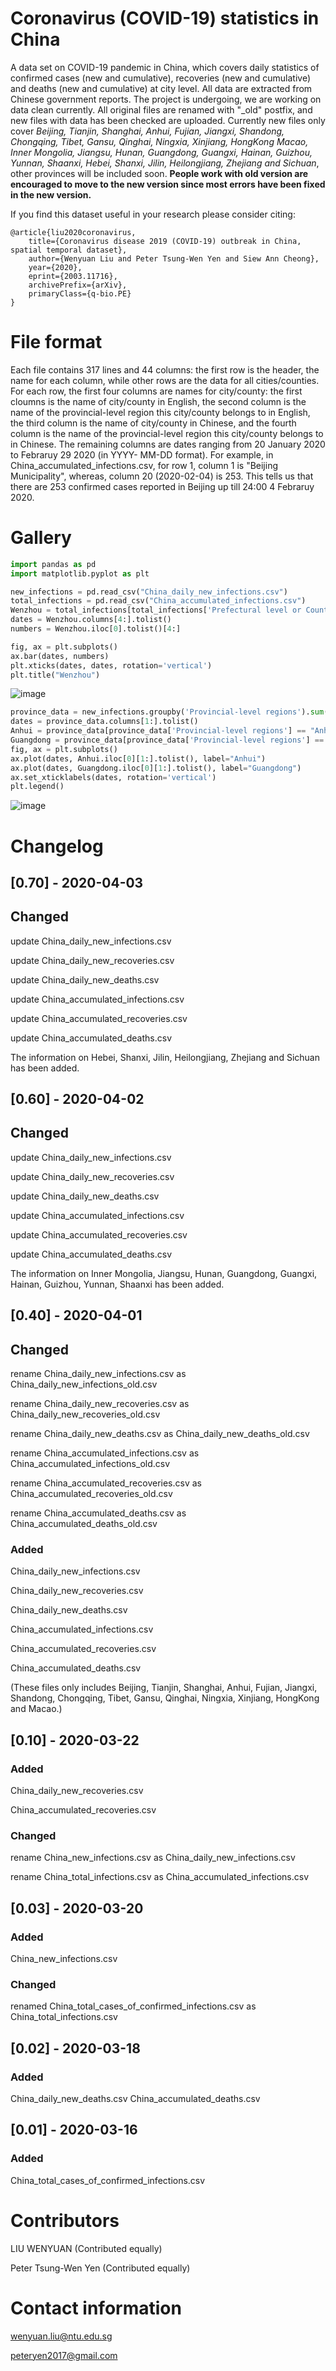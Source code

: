 # Coronavirus (COVID-19) statistics in China

A data set on COVID-19 pandemic in China, which covers daily statistics of confirmed cases (new and cumulative), recoveries (new and cumulative) and deaths (new and cumulative) at city level.
All data are extracted from Chinese government reports.
The project is undergoing, we are working on data clean currently.
All original files are renamed with "_old" postfix, and new files with data has been checked are uploaded. Currently new files only cover *Beijing, Tianjin, Shanghai, Anhui, Fujian, Jiangxi, Shandong, Chongqing, Tibet, Gansu, Qinghai, Ningxia, Xinjiang, HongKong  Macao, Inner Mongolia, Jiangsu, Hunan, Guangdong, Guangxi, Hainan, Guizhou, Yunnan, Shaanxi, Hebei, Shanxi, Jilin, Heilongjiang, Zhejiang and Sichuan*, other provinces will be included soon.
**People work with old version are encouraged to move to the new version since most errors have been fixed in the new version.** 

If you find this dataset useful in your research please consider citing:

    @article{liu2020coronavirus,
        title={Coronavirus disease 2019 (COVID-19) outbreak in China, spatial temporal dataset},
        author={Wenyuan Liu and Peter Tsung-Wen Yen and Siew Ann Cheong},
        year={2020},
        eprint={2003.11716},
        archivePrefix={arXiv},
        primaryClass={q-bio.PE}
    }

# File format
Each file contains 317 lines and 44 columns: the first row is the header, the name for each column, while other rows are the data for all cities/counties. For each row, the first four columns are names for city/county: the first cloumns is the name of city/county in English, the second column is the name of the provincial-level region this city/county belongs to in English, the third column is the name of city/county in Chinese, and the fourth column is the name of the provincial-level region this city/county belongs to in Chinese. The remaining columns are dates ranging from 20 January 2020 to Febraruy 29 2020 (in YYYY-
MM-DD format).  For example, in China_accumulated_infections.csv, for row 1, column 1 is "Beijing Municipality", whereas, column 20 (2020-02-04) is 253. This tells us that there are 253 confirmed cases reported in Beijing up till 24:00 4 Febraruy 2020.

# Gallery

```python
import pandas as pd
import matplotlib.pyplot as plt

new_infections = pd.read_csv("China_daily_new_infections.csv")
total_infections = pd.read_csv("China_accumulated_infections.csv")
Wenzhou = total_infections[total_infections['Prefectural level or Country level'] == "Wenzhou"]
dates = Wenzhou.columns[4:].tolist()
numbers = Wenzhou.iloc[0].tolist()[4:]

fig, ax = plt.subplots()
ax.bar(dates, numbers)
plt.xticks(dates, dates, rotation='vertical')
plt.title("Wenzhou")
```
![image](https://github.com/cheongsa/Coronavirus-COVID-19-statistics-in-China/blob/master/Wenzhou.png)

```python
province_data = new_infections.groupby('Provincial-level regions').sum().reset_index()
dates = province_data.columns[1:].tolist()
Anhui = province_data[province_data['Provincial-level regions'] == "Anhui"]
Guangdong = province_data[province_data['Provincial-level regions'] == "Guangdong"]
fig, ax = plt.subplots()
ax.plot(dates, Anhui.iloc[0][1:].tolist(), label="Anhui")
ax.plot(dates, Guangdong.iloc[0][1:].tolist(), label="Guangdong")
ax.set_xticklabels(dates, rotation='vertical')
plt.legend()
```
![image](https://github.com/cheongsa/Coronavirus-COVID-19-statistics-in-China/blob/master/Guangdong_Anhui.png)

# Changelog

## [0.70] - 2020-04-03

## Changed

update China_daily_new_infections.csv

update China_daily_new_recoveries.csv

update China_daily_new_deaths.csv

update China_accumulated_infections.csv

update China_accumulated_recoveries.csv

update China_accumulated_deaths.csv

The information on Hebei, Shanxi, Jilin, Heilongjiang, Zhejiang and Sichuan has been added.

## [0.60] - 2020-04-02

## Changed

update China_daily_new_infections.csv

update China_daily_new_recoveries.csv

update China_daily_new_deaths.csv

update China_accumulated_infections.csv

update China_accumulated_recoveries.csv

update China_accumulated_deaths.csv

The information on Inner Mongolia, Jiangsu, Hunan, Guangdong, Guangxi, Hainan, Guizhou, Yunnan, Shaanxi has been added.


## [0.40] - 2020-04-01

## Changed

rename China_daily_new_infections.csv as China_daily_new_infections_old.csv

rename China_daily_new_recoveries.csv as China_daily_new_recoveries_old.csv

rename China_daily_new_deaths.csv as China_daily_new_deaths_old.csv

rename China_accumulated_infections.csv as China_accumulated_infections_old.csv

rename China_accumulated_recoveries.csv as China_accumulated_recoveries_old.csv

rename China_accumulated_deaths.csv as China_accumulated_deaths_old.csv

### Added

China_daily_new_infections.csv

China_daily_new_recoveries.csv

China_daily_new_deaths.csv

China_accumulated_infections.csv

China_accumulated_recoveries.csv

China_accumulated_deaths.csv

(These files only includes Beijing, Tianjin, Shanghai, Anhui, Fujian, Jiangxi, Shandong, Chongqing, Tibet, Gansu, Qinghai, Ningxia, Xinjiang, HongKong and Macao.)

## [0.10] - 2020-03-22

### Added
China_daily_new_recoveries.csv

China_accumulated_recoveries.csv

### Changed
rename China_new_infections.csv as China_daily_new_infections.csv

rename China_total_infections.csv as China_accumulated_infections.csv

## [0.03] - 2020-03-20

### Added
China_new_infections.csv

### Changed
renamed China_total_cases_of_confirmed_infections.csv as China_total_infections.csv

## [0.02] - 2020-03-18

### Added
China_daily_new_deaths.csv
China_accumulated_deaths.csv

## [0.01] - 2020-03-16

### Added
China_total_cases_of_confirmed_infections.csv



# Contributors
LIU WENYUAN (Contributed equally)

Peter Tsung-Wen Yen (Contributed equally)

# Contact information
wenyuan.liu@ntu.edu.sg

peteryen2017@gmail.com
